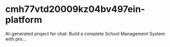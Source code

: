 # cmh77vtd20009kz04bv497ein-platform
AI-generated project for chat: Build a complete School Management System with pro...
